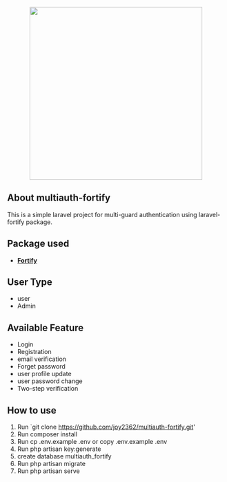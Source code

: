 <p align="center"><a href="https://laravel.com" target="_blank"><img src="https://raw.githubusercontent.com/laravel/art/master/logo-lockup/5%20SVG/2%20CMYK/1%20Full%20Color/laravel-logolockup-cmyk-red.svg" width="400"></a></p>

## About multiauth-fortify

This is a simple laravel project for multi-guard authentication using laravel-fortify package.

## Package used
- **[Fortify](https://github.com/laravel/fortify)**

## User Type 
- user
- Admin
## Available Feature
- Login
- Registration
- email verification 
- Forget password
- user profile update
- user password change
- Two-step verification 

## How to use 
1. Run `git clone https://github.com/joy2362/multiauth-fortify.git'
2. Run composer install
3. Run cp .env.example .env or copy .env.example .env
4. Run php artisan key:generate
5. create database multiauth_fortify
6. Run php artisan migrate
7. Run php artisan serve
